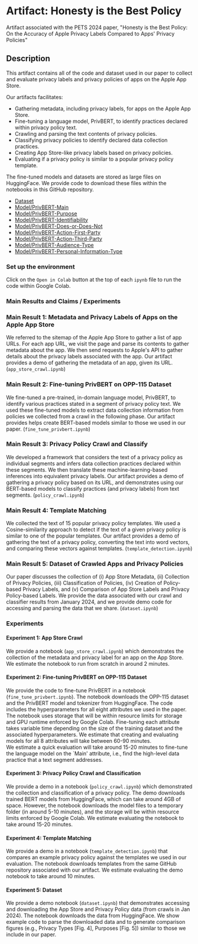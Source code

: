 # Artifact: Honesty is the Best Policy
Artifact associated with the PETS 2024 paper, "Honesty is the Best Policy: On the Accuracy of Apple Privacy Labels Compared to Apps' Privacy Policies"

## Description

This artifact contains all of the code and dataset used in our paper to collect and evaluate privacy labels and privacy policies of apps on the Apple App Store.

Our artifacts facilitates:

- Gathering metadata, including privacy labels, for apps on the Apple App Store.
- Fine-tuning a language model, PrivBERT, to identify practices declared within privacy policy text.
- Crawling and parsing the text contents of privacy policies.
- Classifying privacy policies to identify declared data collection practices.
- Creating App Store-like privacy labels based on privacy policies.
- Evaluating if a privacy policy is similar to a popular privacy policy template.

The fine-tuned models and datasets are stored as large files on HuggingFace. We provide code to download these files within the notebooks in this GitHub repository.

- [Dataset](https://huggingface.co/datasets/masoodali/apple-app-store-labels-policies)
- [Model/PrivBERT-Main](https://huggingface.co/masoodali/PrivBERT-Main)
- [Model/PrivBERT-Purpose](https://huggingface.co/masoodali/PrivBERT-Purpose)
- [Model/PrivBERT-Identifiability](https://huggingface.co/masoodali/PrivBERT-Identifiability) 
- [Model/PrivBERT-Does-or-Does-Not](https://huggingface.co/masoodali/PrivBERT-Does-or-Does-Not) 
- [Model/PrivBERT-Action-First-Party](https://huggingface.co/masoodali/PrivBERT-Action-First-Party) 
- [Model/PrivBERT-Action-Third-Party](https://huggingface.co/masoodali/PrivBERT-Action-Third-Party)
- [Model/PrivBERT-Audience-Type](https://huggingface.co/masoodali/PrivBERT-Audience-Type) 
- [Model/PrivBERT-Personal-Information-Type](https://huggingface.co/masoodali/PrivBERT-Personal-Information-Type)

### Set up the environment
Click on the `Open in Colab` button at the top of each `ipynb` file to run the code within Google Colab.


### Main Results and Claims / Experiments


### Main Result 1: Metadata and Privacy Labels of Apps on the Apple App Store

We referred to the sitemap of the Apple App Store to gather a list of app URLs.
For each app URL, we visit the page and parse its contents to gather metadata about the app.
We then send requests to Apple's API to gather details about the privacy labels associated with the app.
Our artifact provides a demo of gathering the metadata of an app, given its URL. (`app_store_crawl.ipynb`)

### Main Result 2: Fine-tuning PrivBERT on OPP-115 Dataset

We fine-tuned a pre-trained, in-domain language model, PrivBERT, to identify various practices stated in a segment of privacy policy text. 
We used these fine-tuned models to extract data collection information from policies we collected from a crawl in the following phase.
Our artifact provides helps create BERT-based models similar to those we used in our paper. (`fine_tune_privbert.ipynb`) 

### Main Result 3: Privacy Policy Crawl and Classify

We developed a framework that considers the text of a privacy policy as individual segments and infers data collection practices declared within these segments.
We then translate these machine-learning-based inferences into equivalent privacy labels.
Our artifact provides a demo of gathering a privacy policy based on its URL, and demonstrates using our BERT-based models to classify practices (and privacy labels) from text segments. (`policy_crawl.ipynb`) 

### Main Result 4: Template Matching

We collected the text of 15 popular privacy policy templates.
We used a Cosine-similarity approach to detect if the text of a given privacy policy is similar to one of the popular templates.
Our artifact provides a demo of gathering the text of a privacy policy, converting the text into word vectors, and comparing these vectors against templates. (`template_detection.ipynb`)

### Main Result 5: Dataset of Crawled Apps and Privacy Policies

Our paper discusses the collection of (i) App Store Metadata, (ii) Collection of Privacy Policies, (iii) Classification of Policies, (iv) Creation of Policy-based Privacy Labels, and (v) Comparison of App Store Labels and Privacy Policy-based Labels.
We provide the data associated with our crawl and classifier results from January 2024, and we provide demo code for accessing and parsing the data that we share. (`dataset.ipynb`)

### Experiments

#### Experiment 1: App Store Crawl

We provide a notebook (`app_store_crawl.ipynb`) which demonstrates the collection of the metadata and privacy label for an app on the App Store.
We estimate the notebook to run from scratch in around 2 minutes.

#### Experiment 2: Fine-tuning PrivBERT on OPP-115 Dataset

We provide the code to fine-tune PrivBERT in a notebook (`fine_tune_privbert.ipynb`).
The notebook downloads the OPP-115 dataset and the PrivBERT model and tokenizer from HuggingFace. The code includes the hyperparameters for all eight attributes we used in the paper. 
The notebook uses storage that will be within resource limits for storage and GPU runtime enforced by Google Colab.
Fine-tuning each attribute takes variable time depending on the size of the training dataset and the associated hyperparameters. We estimate that creating and evaluating models for all 8 attributes will take between 60-90 minutes.  
We estimate a quick evaluation will take around 15-20 minutes to fine-tune the language model on the `Main' attribute, i.e., find the high-level data practice that a text segment addresses.

#### Experiment 3: Privacy Policy Crawl and Classification

We provide a demo in a notebook (`policy_crawl.ipynb`) which demonstrated the collection and classification of a privacy policy.
The demo downloads trained BERT models from HuggingFace, which can take around 4GB of space. However, the notebook downloads the model files to a temporary folder (in around 5-10 minutes), and the storage will be within resource limits enforced by Google Colab.
We estimate evaluating the notebook to take around 15-20 minutes.

#### Experiment 4: Template Matching

We provide a demo in a notebook (`template_detection.ipynb`) that compares an example privacy policy against the templates we used in our evaluation.
The notebook downloads templates from the same GitHub repository associated with our artifact.
We estimate evaluating the demo notebook to take around 10 minutes.

#### Experiment 5: Dataset

We provide a demo notebook (`dataset.ipynb`) that demonstrates accessing and downloading the App Store and Privacy Policy data (from crawls in Jan 2024).
The notebook downloads the data from HuggingFace.
We show example code to parse the downloaded data and to generate comparison figures (e.g., Privacy Types [Fig. 4], Purposes [Fig. 5]) similar to those we include in our paper.